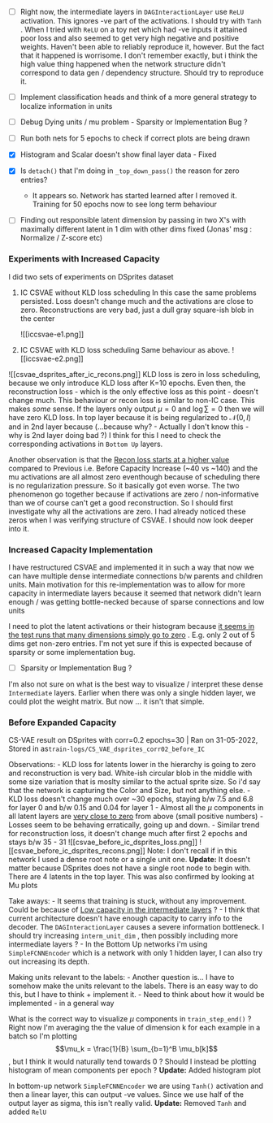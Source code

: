 - [ ] Right now, the intermediate layers in `DAGInteractionLayer` use `ReLU` activation. This ignores -ve part of the activations. I should try with `Tanh` . When I tried with `ReLU` on a toy net which had -ve inputs it attained poor loss and also seemed to get very high negative and positive weights. Haven't been able to reliably reproduce it, however. But the fact that it happened is worrisome. I don't remember exactly, but i think the high value thing happened when the network structure didn't correspond to data gen / dependency structure. Should try to reproduce it.
- [ ] Implement classification heads and think of a more general strategy to localize information in units
- [ ] Debug Dying units / mu problem - Sparsity or Implementation Bug ?
- [ ] Run both nets for 5 epochs to check if correct plots are being drawn
- [x] Histogram and Scalar doesn't show final layer data - Fixed
- [x] Is `detach()` that I'm doing in `_top_down_pass()` the reason for zero entries?
	- It appears so. Network has started learned after I removed it. Training for 50 epochs now to see long term behaviour
- [ ] Finding out responsible latent dimension by passing in two X's with maximally different latent in 1 dim with other dims fixed (Jonas' msg : Normalize / Z-score etc)


### Experiments with Increased Capacity 
I did two sets of experiments on DSprites dataset
1. IC CSVAE without KLD loss scheduling
	In this case the same problems persisted. Loss doesn't change much and the activations are close to zero. Reconstructions are very bad, just a dull gray square-ish blob in the center
	
	![[iccsvae-e1.png]]
2. IC CSVAE with KLD loss scheduling
	Same behaviour as above.
	![[iccsvae-e2.png]]

![[csvae_dsprites_after_ic_recons.png]]
KLD loss is zero in loss scheduling, because we only introduce KLD loss after K=10 epochs. Even then, the reconstruction loss - which is the only effective loss as this point - doesn't change much. This behaviour or recon loss is similar to non-IC case. 
This makes *some* sense. If the layers only output $\mu=0$ and $\log \sum=0$ then we will have zero KLD loss. In top layer because it is being regularized to $\mathcal{N}(0,I)$ and in 2nd layer because (...because why? - Actually I don't know this - why is 2nd layer doing bad ?) I think for this I need to check the corresponding activations in `Bottom Up` layers.

Another observation is that the <u>Recon loss starts at a higher value</u> compared to Previous i.e. Before Capacity Increase (~40 vs  ~140) and the mu activations are all almost zero eventhough because of scheduling there is no regularization pressure. So it basically got even worse.
The two phenomenon go together because if activations are zero / non-informative than we of course can't get a good reconstruction. So I should first investigate why all the activations are zero. I had already noticed these zeros when I was verifying structure of CSVAE. I should now look deeper into it.


### Increased Capacity Implementation

I have restructured CSVAE and implemented it in such a way that now we can have multiple dense intermediate connections b/w parents and children units.
Main motivation for this re-implementation was to allow for more capacity in intermediate layers because it seemed that network didn't learn enough / was getting bottle-necked because of sparse connections and low units

I need to plot the latent activations or their histogram because <u>it seems in the test runs that many dimensions simply go to zero</u> . E.g. only 2 out of 5 dims get non-zero entries. I'm not yet sure if this is expected because of sparsity or some implementation bug.
- [ ] Sparsity or Implementation Bug ?

I'm also not sure on what is the best way to visualize / interpret these dense `Intermediate` layers. Earlier when there was only a single hidden layer, we could plot the weight matrix. But now ... it isn't that simple.


### Before Expanded Capacity

CS-VAE result on DSprites with corr=0.2 epochs=30 | Ran on 31-05-2022, Stored in as`train-logs/CS_VAE_dsprites_corr02_before_IC`

Observations:
	- KLD loss for latents lower in the hierarchy is going to zero and reconstruction is very bad. White-ish circular blob in the middle with some size variation that is moslty similar to the actual sprite size. So i'd say that the network is capturing the Color and Size, but not anything else.
	-  KLD loss doesn't change much over ~30 epochs, staying b/w 7.5 and 6.8 for layer 0 and b/w 0.15 and 0.04 for layer 1
	-  Almost all the $\mu$ components in all latent layers are <u>very close to zero</u> from above (small positive numbers)
	- Losses seem to be behaving erratically, going up and down.
	- Similar trend for reconstruction loss, it doesn't change much after first 2 epochs and stays b/w 35 - 31
![[csvae_before_ic_dsprites_loss.png]]
![[csvae_before_ic_dsprites_recons.png]]
Note: I don't recall if in this network I used a dense root note or a single unit one. 
**Update:** It doesn't matter because DSprites does not have a single root node to begin with. There are 4 latents in the top layer. This was also confirmed by looking at Mu plots

Take aways:
	- It seems that training is stuck, without any improvement. Could be because of <u>Low capacity in the intermediate layers</u> ?
	- I think that current architecture doesn't have enough capacity to carry info to the decoder. The `DAGInteractionLayer` causes a severe information bottleneck. I should try increasing `interm_unit_dim` , then possibly including more intermediate layers ?
	- In the Bottom Up networks i'm using `SimpleFCNNEncoder` which is a network with only 1 hidden layer, I can also try out increasing its depth.

Making units relevant to the labels:
	- Another question is... I have to somehow make the units relevant to the labels. There is an easy way to do this, but I have to think + implement it.
	- Need to think about how it would be implemented - in a general way
 
What is the correct way to visualize $\mu$ components in `train_step_end()` ? 
Right now I'm averaging the the value of dimension k for each example in a batch so I'm plotting $$\mu_k = \frac{1}{B} \sum_{b=1}^B \mu_b[k]$$, but I think it would naturally tend towards 0 ? Should I instead be plotting histogram of mean components per epoch ? **Update:** Added histogram plot

In bottom-up network `SimpleFCNNEncoder` we are using `Tanh()` activation and then a linear layer, this can output -ve values. Since we use half of the output layer as sigma, this isn't really valid. **Update:** Removed `Tanh` and added `RelU`

